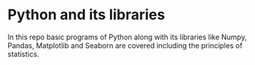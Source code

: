 # Python and its libraries
In this repo basic programs of Python along with its libraries like Numpy, Pandas, Matplotlib and Seaborn are covered including the principles of statistics.
